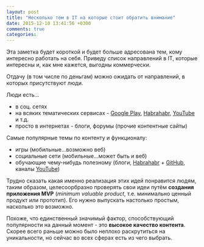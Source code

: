 ```yaml
---
layout: post
title: "Несколько тем в IT на которые стоит обратить внимание"
date: 2015-12-10 13:41:56 +0300
comments: true
categories: 
---
```


Эта заметка будет короткой и будет больше адресована тем, кому интересно работать на себя. Приведу список направлений в IT, которые интересны и, как мне кажется, выгодны коммерчески. 

Отдачу (в том числе по деньгам) можно ожидать от направлений, в которых присутствуют люди.

Люди есть...

* в соц. сетях
* на всяких тематических сервисах - [Google Play](https://play.google.com/store), [Habrahabr](http://habrahabr.ru/), [YouTube](http://www.youtube.com/) и т.д.
* просто в интернетах - блоги, форумы (прочие контентные сайты)

Самые популярные темы по контенту и функционалу:

* игры (мобильные...возможно веб)
* социальные сети (мобильные...может быть и веб)
* обучающие чему-нибудь полезному (блоги, [Habrahabr](http://habrahabr.ru/) + [GitHub](https://github.com/), каналы [YouTube](http://www.youtube.com/channels?gl=RU&hl=ru))

Трудно сказать какая именно реализация этих идей понравится людям, таким образом, целесоорбразно проверять свои идеи путём **создания приложения MVP** (*minimum valuable product*, т.е. минимально ценный продукт или прототип). Его нужно выпускать настолько простым, насколько это возможно.

Похоже, что единственный значимый фактор, способствующий популярности на данный момент - это **высокое качество контента**. Скорее всего раньше можно было неплохо раскрутиться на уникальности, но сейчас во всех сферах есть из чего выбрать.